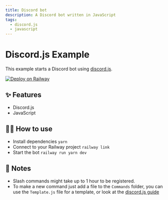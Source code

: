 ```yaml
---
title: Discord bot
description: A Discord bot written in JavaScript
tags:
  - discord.js
  - javascript
---
```


# Discord.js Example

This example starts a Discord bot using [discord.js](https://discord.js.org/#/).

[![Deploy on Railway](https://railway.app/button.svg)](https://railway.app/new?template=https%3A%2F%2Fgithub.com%2Frailwayapp%2Fexamples%2Ftree%2Fmaster%2Fexamples%2Fdiscordjs&envs=DISCORD_TOKEN&DISCORD_TOKENDesc=Token+of+the+Discord+account+used)

## ✨ Features

- Discord.js
- JavaScript

## 💁‍♀️ How to use

- Install dependencies `yarn`
- Connect to your Railway project `railway link`
- Start the bot `railway run yarn dev`

## 📝 Notes

- Slash commands might take up to 1 hour to be registered.
- To make a new command just add a file to the `Commands` folder, you can use the `Template.js` file for a template, or look at the [discord.js guide](https://discordjs.guide/)